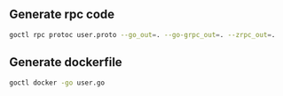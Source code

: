 ## Generate rpc code
```sh
goctl rpc protoc user.proto --go_out=. --go-grpc_out=. --zrpc_out=.
```
## Generate dockerfile
```sh
goctl docker -go user.go
```